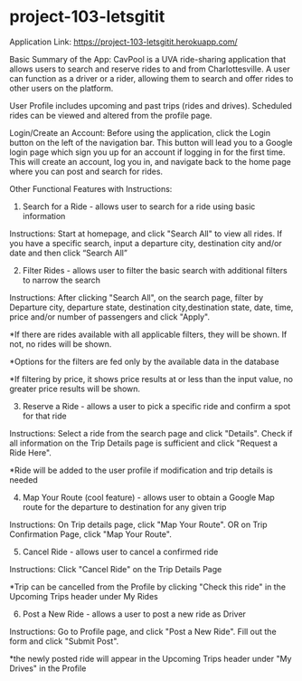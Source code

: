 # project-103-letsgitit

Application Link: https://project-103-letsgitit.herokuapp.com/

Basic Summary of the App:
CavPool is a UVA ride-sharing application that allows users to search and reserve rides to and from Charlottesville. A user can function as a driver or a rider, allowing them to search and offer rides to other users on the platform. 

User Profile includes upcoming and past trips (rides and drives). Scheduled rides can be viewed and altered from the profile page. 

Login/Create an Account: 
Before using the application, click the Login button on the left of the navigation bar. This button will lead you to a Google login page which sign you up for an account if logging in for the first time. This will create an account, log you in, and navigate back to the home page where you can post and search for rides. 


Other Functional Features with Instructions:

1. Search for a Ride  - allows user to search for a ride using basic information

Instructions: Start at homepage, and click "Search All" to view all rides. If you have a specific search, input a             departure city, destination city and/or date and then click “Search All” 

2. Filter Rides - allows user to filter the basic search with additional filters to narrow the search

Instructions: After clicking "Search All", on the search page, filter by Departure city, departure state, destination         city,destination state, date, time, price and/or number of passengers and click "Apply". 

*If there are rides available with all applicable filters, they will be shown. If not, no rides will be shown. 

*Options for the filters are fed only by the available data in the database

*If filtering by price, it shows price results at or less than the input value, no greater price results will be                shown.
  
3. Reserve a Ride - allows a user to pick a specific ride and confirm a spot for that ride

Instructions: Select a ride from the search page and click "Details". Check if all information on the Trip Details page       is sufficient and click "Request a Ride Here". 

*Ride will be added to the user profile if modification and trip details is needed

4. Map Your Route (cool feature) - allows user to obtain a Google Map route for the departure to destination for any given trip

Instructions: On Trip details page, click "Map Your Route". OR on Trip Confirmation Page, click "Map Your Route". 

5. Cancel Ride - allows user to cancel a confirmed ride

Instructions: Click "Cancel Ride" on the Trip Details Page

*Trip can be cancelled from the Profile by clicking "Check this ride" in the Upcoming Trips header under My Rides

6. Post a New Ride - allows a user to post a new ride as Driver 

Instructions: Go to Profile page, and click "Post a New Ride". Fill out the form and click "Submit Post". 

*the newly posted ride will appear in the Upcoming Trips header under "My Drives" in the Profile


